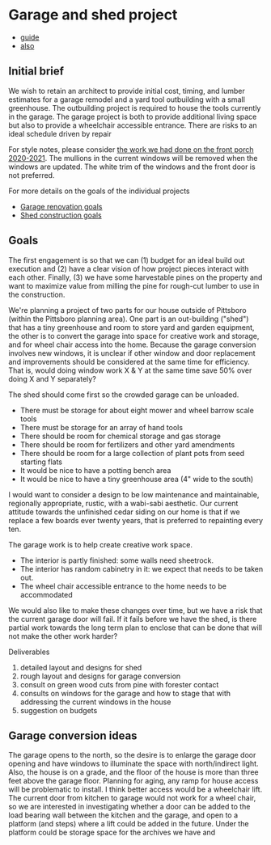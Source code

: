 # Garage and shed project

* [guide](https://www.smartsheet.com/content/project-description)
* [also](https://www.thisoldhouse.com/21015821/read-this-before-you-hire-an-architect)

## Initial brief

We wish to retain an architect to provide initial cost, timing, and lumber estimates for a garage remodel and a yard tool outbuilding with a small greenhouse. The outbuilding project is required to house the tools currently in the garage. The garage project is both to provide additional living space but also to provide a wheelchair accessible entrance. There are risks to an ideal schedule driven by repair

For style notes, please consider [the work we had done on the front porch 2020-2021](../Front%20porch/2020FrontSteps.md). The mullions in the current windows will be removed when the windows are updated. The white trim of the windows and the front door is not preferred.

For more details on the goals of the individual projects

* [Garage renovation goals](202XRenovationGoals.md)
* [Shed construction goals](../Shed/202XProjectGoals.md)

## Goals

The first engagement is so that we can (1) budget for an ideal build out execution and (2) have a clear vision of how project pieces interact with each other. Finally, (3) we have some harvestable pines on the property and want to maximize value from milling the pine for rough-cut lumber to use in the construction.

We're planning a project of two parts for our house outside of Pittsboro (within the Pittsboro planning area). One part is an out-building ("shed") that has a tiny greenhouse and room to store yard and garden equipment, the other is to convert the garage into space for creative work and storage, and for wheel chair access into the home. Because the garage conversion involves new windows, it is unclear if other window and door replacement and improvements should be considered at the same time for efficiency. That is, would doing window work X & Y at the same time save 50% over doing X and Y separately?

The shed should come first so the crowded garage can be unloaded.

* There must be storage for about eight mower and wheel barrow scale tools
* There must be storage for an array of hand tools
* There should be room for chemical storage and gas storage
* There should be room for fertilizers and other yard amendments
* There should be room for a large collection of plant pots from seed starting flats  
* It would be nice to have a potting bench area
* It would be nice to have a tiny greenhouse area (4" wide to the south)
  
I would want to consider a design to be low maintenance and maintainable, regionally appropriate, rustic, with a wabi-sabi aesthetic. Our current attitude towards the unfinished cedar siding on our home is that if we replace a few boards ever twenty years, that is preferred to repainting every ten. 

The garage work is to help create creative work space. 

* The interior is partly finished: some walls need sheetrock.
* The interior has random cabinetry in it: we expect that needs to be taken out.
* The wheel chair accessible entrance to the home needs to be accommodated

We would also like to make these changes over time, but we have a risk that the current garage door will fail.  If it fails before we have the shed, is there partial work towards the long term plan to enclose that can be done that will not make the other work harder?

Deliverables

1. detailed layout and designs for shed
2. rough layout and designs for garage conversion
3. consult on green wood cuts from pine with forester contact
4. consults on windows for the garage and how to stage that with addressing the current windows in the house 
5. suggestion on budgets



 ## Garage conversion ideas

 The garage opens to the north, so the desire is to enlarge the garage door opening and have windows to illuminate the space with north/indirect light. Also,  the house is on a grade, and the floor of the house is more than three feet above the garage floor. Planning for aging, any ramp for house access will be problematic to install. I think better access  would be a wheelchair lift. The current door from kitchen to garage would not work for a wheel chair, so we are interested in investigating whether a door can be added to the load bearing wall between the kitchen and the garage, and open to a platform (and steps) where a lift could be added in the future. Under the platform could be storage space for the archives we have and  